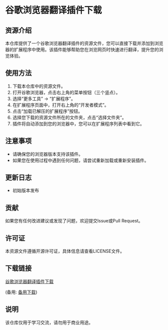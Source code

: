 # 谷歌浏览器翻译插件下载

## 资源介绍

本仓库提供了一个谷歌浏览器翻译插件的资源文件，您可以直接下载并添加到浏览器的扩展程序中使用。该插件能够帮助您在浏览网页时快速进行翻译，提升您的浏览体验。

## 使用方法

1. 下载本仓库中的资源文件。
2. 打开谷歌浏览器，点击右上角的菜单按钮（三个竖点）。
3. 选择“更多工具” -> “扩展程序”。
4. 在扩展程序页面中，打开右上角的“开发者模式”。
5. 点击“加载已解压的扩展程序”按钮。
6. 选择您下载的资源文件所在的文件夹，点击“选择文件夹”。
7. 插件将自动添加到您的浏览器中，您可以在扩展程序列表中看到它。

## 注意事项

- 请确保您的浏览器版本支持该插件。
- 如果您在使用过程中遇到任何问题，请尝试重新加载或重新安装插件。

## 更新日志

- 初始版本发布

## 贡献

如果您有任何改进建议或发现了问题，欢迎提交Issue或Pull Request。

## 许可证

本资源文件遵循开源许可证，具体信息请查看LICENSE文件。

## 下载链接
[谷歌浏览器翻译插件下载](https://pan.quark.cn/s/cbfd0c2de550) 

(备用: [备用下载](https://pan.baidu.com/s/1WwHVdCtgzTTAiA6knnlM1w?pwd=1234))

## 说明

该仓库仅用于学习交流，请勿用于商业用途。
